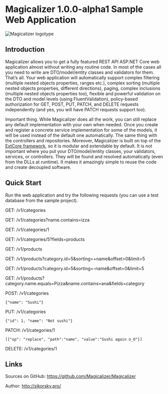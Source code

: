 # Magicalizer 1.0.0-alpha1 Sample Web Application

![Magicalizer logotype](https://magicalizer.net/magicalizer_github_icon.png)

## Introduction

Magicalizer allows you to get a fully featured REST API ASP.NET Core web application almost without writing any routine code.
In most of the cases all you need to write are DTO/model/entity classes and validators for them. That’s all.
Your web application will automatically support complex filtering (multiple nested objects properties, ranges etc.),
complex sorting (multiple nested objects properties, different directions), paging, complex inclusions (multiple nested objects properties too),
flexible and powerful validation on the DTO and model levels (using FluentValidation), policy-based authorization for GET, POST, PUT, PATCH,
and DELETE requests independently (and yes, you will have PATCH requests support too).

Important thing. While Magicalizer does all the work, you can still replace any default implementation with your own when needed.
Once you create and register a concrete service implementation for some of the models, it will be used instead of the default one automatically.
The same thing with the controllers and repositories. Moreover, Magicalizer is built on top of the [ExtCore framework](https://github.com/ExtCore/ExtCore),
so it is modular and extendable by default. It is not important where you put your DTO/model/entity classes, your validators, services,
or controllers. They will be found and resolved automatically (even from the DLLs at runtime). It makes it amazingly simple to reuse the code
and create decoupled software.

## Quick Start

Run the web application and try the following requests (you can use a test database from the sample project).

GET: /v1/categories

GET: /v1/categories?name.contains=izza

GET: /v1/categories/1

GET: /v1/categories/5?fields=products

GET: /v1/products

GET: /v1/products?category.id=5&sorting=+name&offset=0&limit=5

GET: /v1/products?category.id=5&sorting=-name&offset=0&limit=5

GET: /v1/products?category.name.equals=Pizza&name.contains=ana&fields=category

POST: /v1/categories

```
{"name": "Sushi"}
```

PUT: /v1/categories

```
{"id": 1, "name": "Not sushi"}
```

PATCH: /v1/categories/1

```
[{"op": "replace", "path":"name", "value":"Sushi again o_O"}]
```

DELETE: /v1/categories/1

## Links

Sources on GitHub: https://github.com/Magicalizer/Magicalizer

Author: http://sikorsky.pro/
